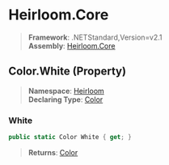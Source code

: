 # Heirloom.Core

> **Framework**: .NETStandard,Version=v2.1  
> **Assembly**: [Heirloom.Core][0]

## Color.White (Property)

> **Namespace**: [Heirloom][0]  
> **Declaring Type**: [Color][1]

### White

```cs
public static Color White { get; }
```

> **Returns**: [Color][1]

[0]: ../../../Heirloom.Core.md
[1]: ../Color.md
